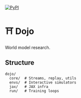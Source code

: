 [![PyPI](https://img.shields.io/pypi/v/dojo.svg)](https://pypi.python.org/pypi/dojo/#history)

# ⛩️ Dojo

World model research.

## Structure

```
dojo/
  core/  # Streams, replay, utils
  envs/  # Interactive simulators
  jax/   # JAX infra
  run/   # Training loops
```
